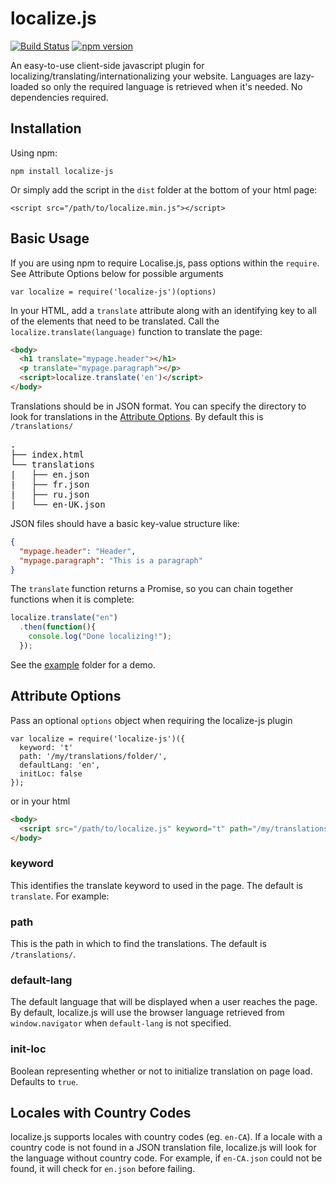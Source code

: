 # localize.js
[![Build Status](https://travis-ci.org/mtacchino/localize.js.svg?branch=master)](https://travis-ci.org/mtacchino/localize.js?branch=master)
[![npm version](https://badge.fury.io/js/localize-js.svg)](https://badge.fury.io/js/localize-js)

An easy-to-use client-side javascript plugin for localizing/translating/internationalizing your website. Languages are lazy-loaded so only the required language is retrieved when it's needed. No dependencies required.

## Installation
Using npm:
```
npm install localize-js
```

Or simply add the script in the `dist` folder at the bottom of your html page:
```
<script src="/path/to/localize.min.js"></script>
```

## Basic Usage
If you are using npm to require Localise.js, pass options within the `require`. See Attribute Options below for possible arguments
```
var localize = require('localize-js')(options)
```

In your HTML, add a `translate` attribute along with an identifying key to all of the elements that need to be translated. Call the `localize.translate(language)` function to translate the page:

```html
<body>
  <h1 translate="mypage.header"></h1>
  <p translate="mypage.paragraph"></p>
  <script>localize.translate('en')</script>
</body>
```
Translations should be in JSON format. You can specify the directory to look for translations in the [Attribute Options](#Attribute-Options). By default this is `/translations/`
<pre>
.
├── index.html
└── translations
|   ├── en.json
|   ├── fr.json
|   ├── ru.json
|   └── en-UK.json
</pre>

JSON files should have a basic key-value structure like:
```json
{
  "mypage.header": "Header",
  "mypage.paragraph": "This is a paragraph"
}
```

The `translate` function returns a Promise, so you can chain together functions when it is complete:
```javascript
localize.translate("en")
  .then(function(){
    console.log("Done localizing!");
  });
```

See the [example](https://github.com/mtacchino/localize.js/tree/master/example) folder for a demo.

## Attribute Options

Pass an optional `options` object when requiring the localize-js plugin
```
var localize = require('localize-js')({
  keyword: 't'
  path: '/my/translations/folder/',
  defaultLang: 'en',
  initLoc: false
});
```
or in your html
```html
<body>
  <script src="/path/to/localize.js" keyword="t" path="/my/translations/folder/" default-lang="en" init-loc="false"></script>
</body>
```

### keyword

This identifies the translate keyword to used in the page. The default is `translate`. For example:

### path

This is the path in which to find the translations. The default is `/translations/`.

### default-lang

The default language that will be displayed when a user reaches the page. By default, localize.js will use the browser language retrieved from `window.navigator` when `default-lang` is not specified.

### init-loc

Boolean representing whether or not to initialize translation on page load. Defaults to `true`.

## Locales with Country Codes

localize.js supports locales with country codes (eg. `en-CA`). If a locale with a country code is not found in a JSON translation file, localize.js will look for the language without country code. For example, if `en-CA.json` could not be found, it will check for `en.json` before failing.
